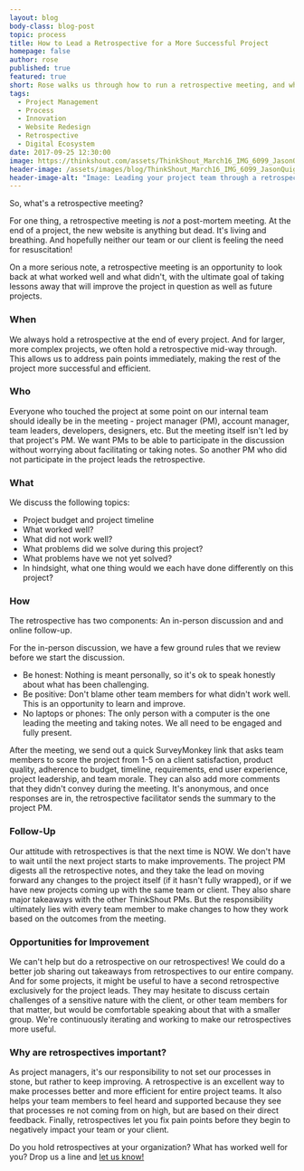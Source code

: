 ```yaml
---
layout: blog
body-class: blog-post
topic: process
title: How to Lead a Retrospective for a More Successful Project
homepage: false
author: rose
published: true
featured: true
short: Rose walks us through how to run a retrospective meeting, and why they're a vital component to the close of every project.
tags:
  - Project Management
  - Process
  - Innovation
  - Website Redesign
  - Retrospective
  - Digital Ecosystem
date: 2017-09-25 12:30:00
image: https://thinkshout.com/assets/ThinkShout_March16_IMG_6099_JasonQuigley.jpg
header-image: /assets/images/blog/ThinkShout_March16_IMG_6099_JasonQuigley.jpg
header-image-alt: "Image: Leading your project team through a retrospective"
---
```


So, what's a retrospective meeting?

For one thing, a retrospective meeting is _not_ a post-mortem meeting. At the end of a project, the new website is anything but dead. It's living and breathing. And hopefully neither our team or our client is feeling the need for resuscitation!

On a more serious note, a retrospective meeting is an opportunity to look back at what worked well and what didn't, with the ultimate goal of taking lessons away that will improve the project in question as well as future projects.

### When
We always hold a retrospective at the end of every project. And for larger, more complex projects, we often hold a retrospective mid-way through. This allows us to address pain points immediately, making the rest of the project more successful and efficient.

### Who
Everyone who touched the project at some point on our internal team should ideally be in the meeting - project manager (PM), account manager, team leaders, developers, designers, etc. But the meeting itself isn't led by that project's PM. We want PMs to be able to participate in the discussion without worrying about facilitating or taking notes. So another PM who did not participate in the project leads the retrospective.

### What
We discuss the following topics:
* Project budget and project timeline
* What worked well?
* What did not work well?
* What problems did we solve during this project?
* What problems have we not yet solved?
* In hindsight, what one thing would we each have done differently on this project?

### How
The retrospective has two components: An in-person discussion and and online follow-up.

For the in-person discussion, we have a few ground rules that we review before we start the discussion.

* Be honest: Nothing is meant personally, so it's ok to speak honestly about what has been challenging.
* Be positive: Don't blame other team members for what didn't work well. This is an opportunity to learn and improve.
* No laptops or phones: The only person with a computer is the one leading the meeting and taking notes. We all need to be engaged and fully present.

After the meeting, we send out a quick SurveyMonkey link that asks team members to score the project from 1-5 on a client satisfaction, product quality, adherence to budget, timeline, requirements, end user experience, project leadership, and team morale. They can also add more comments that they didn't convey during the meeting. It's anonymous, and once responses are in, the retrospective facilitator sends the summary to the project PM.

### Follow-Up
Our attitude with retrospectives is that the next time is NOW. We don't have to wait until the next project starts to make improvements. The project PM digests all the retrospective notes, and they take the lead on moving forward any changes to the project itself (if it hasn't fully wrapped), or if we have new projects coming up with the same team or client. They also share major takeaways with the other ThinkShout PMs. But the responsibility ultimately lies with every team member to make changes to how they work based on the outcomes from the meeting.

### Opportunities for Improvement
We can't help but do a retrospective on our retrospectives! We could do a better job sharing out takeaways from retrospectives to our entire company. And for some projects, it might be useful to have a second retrospective exclusively for the project leads. They may hesitate to discuss certain challenges of a sensitive nature with the client, or other team members for that matter, but would be comfortable speaking about that with a smaller group. We're continuously iterating and working to make our retrospectives more useful.

### Why are retrospectives important?
As project managers, it's our responsibility to not set our processes in stone, but rather to keep improving. A retrospective is an excellent way to make processes better and more efficient for entire project teams. It also helps your team members to feel heard and supported because they see that processes re not coming from on high, but are based on their direct feedback. Finally, retrospectives let you fix pain points before they begin to negatively impact your team or your client.

Do you hold retrospectives at your organization? What has worked well for you? Drop us a line and [let us know!](https://thinkshout.com/contact/)
